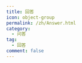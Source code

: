 ```yaml
---
title: 回答
icon: object-group
permalink: /zh/Answer.html
category:
  - 问答
tag:
  - 回答
comment: false
---
```


<VPCard
    title="为什么 unsigned int 的输出是-1呢"
    desc="慷慨解囊为学识，胜过一切闭门造车"
    logo=""
    link="/zh/Q-and-A/answer/question1"
    background="rgba(30, 180, 255, 0.3)"
    />